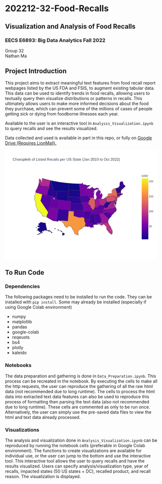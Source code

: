 # 202212-32-Food-Recalls
## Visualization and Analysis of Food Recalls
### EECS E6893: Big Data Analytics Fall 2022
Group 32\
Nathan Ma

## Project Introduction
This project aims to extract meaningful text features from food recall report webpages listed by the US FDA and FSIS, to augment existing tabular data. This data can be used to identify trends in food recalls, allowing users to textually query then visualize distributions or patterns in recalls. This ultimately allows users to make more informed decisions about the food they purchase, which can prevent some of the millions of cases of people getting sick or dying from foodborne illnesses each year.

Available to the user is an interactive tool in `Analysis_Visualization.ipynb` to query recalls and see the results visualized.

Data collected and used is available in part in this repo, or fully on [Google Drive (Requires LionMail).](https://drive.google.com/drive/folders/1Oc26bdlAPJln8gnjE_aZNBsIk-ORqANk?usp=sharing)

![State Recalls](overall_state_choropleth.jpeg)

## To Run Code
### Dependencies
The following packages need to be installed to run the code. They can be installed with `pip install`. Some may already be installed (especially if using Google Colab environment)
* numpy
* matplotlib
* pandas
* google-colab
* reqeusts
* bs4
* plotly
* kaleido

### Notebooks
The data preparation and gathering is done in `Data_Preparation.ipynb`. This process can be recreated in the notebook. By executing the cells to make all the http requests, the user can reproduce the gathering of all the raw html data (not recommended due to long runtime). The cells to process the html data into extracted text data features can also be used to reproduce this process of formatting then parsing the text data (also not recommended due to long runtime). These cells are commented as only to be run once. Alternatively, the user can simply use the pre-saved data files to view the html and text data already processed.

### Visualizations
The analysis and visualization done in `Analysis_Visualization.ipynb` can be reproduced by running the notebook cells (preferable in Google Colab environment). The functions to create visualizations are available for individual use, or the user can jump to the bottom and use the interactive tool. This interactive tool allows the user to query recalls and have the results visualized. Users can specify analysis/visualization type, year of recalls, impacted states (50 US states + DC), recalled product, and recall reason. The visualization is displayed.

